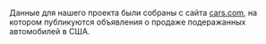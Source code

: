 Данные для нашего проекта были собраны с сайта [cars.com](cars.com), на котором публикуются объявления о продаже подеражанных автомобилей в США.

